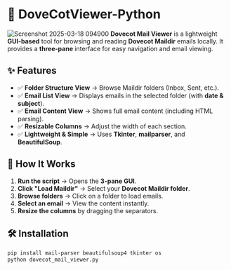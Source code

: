 # 📧 DoveCotViewer-Python

![Screenshot 2025-03-18 094900](https://github.com/user-attachments/assets/93e3eb10-9c22-40bd-b5cd-cefa9756c375)
**Dovecot Mail Viewer** is a lightweight **GUI-based** tool for browsing and reading **Dovecot Maildir** emails locally. It provides a **three-pane** interface for easy navigation and email viewing.  

## ✨ Features  
- ✅ **Folder Structure View** → Browse Maildir folders (Inbox, Sent, etc.).  
- ✅ **Email List View** → Displays emails in the selected folder (with **date & subject**).  
- ✅ **Email Content View** → Shows full email content (including HTML parsing).  
- ✅ **Resizable Columns** → Adjust the width of each section.  
- ✅ **Lightweight & Simple** → Uses **Tkinter**, **mailparser**, and **BeautifulSoup**.  

## 📌 How It Works  
1. **Run the script** → Opens the **3-pane GUI**.  
2. **Click "Load Maildir"** → Select your **Dovecot Maildir folder**.  
3. **Browse folders** → Click on a folder to load emails.  
4. **Select an email** → View the content instantly.  
5. **Resize the columns** by dragging the separators.  

## 🛠 Installation  
```bash
pip install mail-parser beautifulsoup4 tkinter os
python dovecot_mail_viewer.py
```

